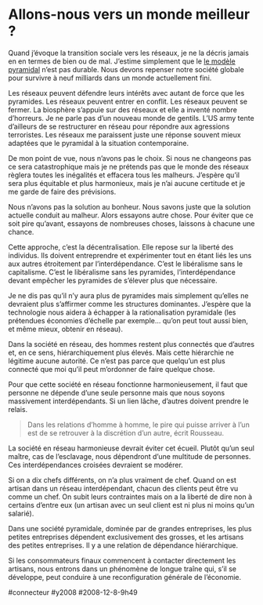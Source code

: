 # Allons-nous vers un monde meilleur ?

Quand j’évoque la transition sociale vers les réseaux, je ne la décris jamais en en termes de bien ou de mal. J’estime simplement que le [le modèle pyramidal](../11/la-nature-de-la-transition.md) n’est pas durable. Nous devons repenser notre société globale pour survivre à neuf milliards dans un monde actuellement fini.

Les réseaux peuvent défendre leurs intérêts avec autant de force que les pyramides. Les réseaux peuvent entrer en conflit. Les réseaux peuvent se fermer. La biosphère s’appuie sur des réseaux et elle a inventé nombre d’horreurs. Je ne parle pas d’un nouveau monde de gentils. L’US army tente d’ailleurs de se restructurer en réseau pour répondre aux agressions terroristes. Les réseaux me paraissent juste une réponse souvent mieux adaptées que le pyramidal à la situation contemporaine.

De mon point de vue, nous n’avons pas le choix. Si nous ne changeons pas ce sera catastrophique mais je ne prétends pas que le monde des réseaux règlera toutes les inégalités et effacera tous les malheurs. J’espère qu’il sera plus équitable et plus harmonieux, mais je n’ai aucune certitude et je me garde de faire des prévisions.

Nous n’avons pas la solution au bonheur. Nous savons juste que la solution actuelle conduit au malheur. Alors essayons autre chose. Pour éviter que ce soit pire qu’avant, essayons de nombreuses choses, laissons à chacune une chance.

Cette approche, c’est la décentralisation. Elle repose sur la liberté des individus. Ils doivent entreprendre et expérimenter tout en étant liés les uns aux autres étroitement par l’interdépendance. C’est le libéralisme sans le capitalisme. C’est le libéralisme sans les pyramides, l’interdépendance devant empêcher les pyramides de s’élever plus que nécessaire.

Je ne dis pas qu’il n’y aura plus de pyramides mais simplement qu’elles ne devraient plus s’affirmer comme les structures dominantes. J’espère que la technologie nous aidera à échapper à la rationalisation pyramidale (les prétendues économies d’échelle par exemple… qu’on peut tout aussi bien, et même mieux, obtenir en réseau).

Dans la société en réseau, des hommes restent plus connectés que d’autres et, en ce sens, hiérarchiquement plus élevés. Mais cette hiérarchie ne légitime aucune autorité. Ce n’est pas parce que quelqu’un est plus connecté que moi qu’il peut m’ordonner de faire quelque chose.

Pour que cette société en réseau fonctionne harmonieusement, il faut que personne ne dépende d’une seule personne mais que nous soyons massivement interdépendants. Si un lien lâche, d’autres doivent prendre le relais.

> Dans les relations d’homme à homme, le pire qui puisse arriver à l’un est de se retrouver à la discrétion d’un autre, écrit Rousseau.

La société en réseau harmonieuse devrait éviter cet écueil. Plutôt qu’un seul maître, cas de l’esclavage, nous dépendront d’une multitude de personnes. Ces interdépendances croisées devraient se modérer.

Si on a dix chefs différents, on n’a plus vraiment de chef. Quand on est artisan dans un réseau interdépendant, chacun des clients peut être vu comme un chef. On subit leurs contraintes mais on a la liberté de dire non à certains d’entre eux (un artisan avec un seul client est ni plus ni moins qu’un salarié).

Dans une société pyramidale, dominée par de grandes entreprises, les plus petites entreprises dépendent exclusivement des grosses, et les artisans des petites entreprises. Il y a une relation de dépendance hiérarchique.

Si les consommateurs finaux commencent à contacter directement les artisans, nous entrons dans un phénomène de longue traîne qui, s’il se développe, peut conduire à une reconfiguration générale de l’économie.

#connecteur #y2008 #2008-12-8-9h49
